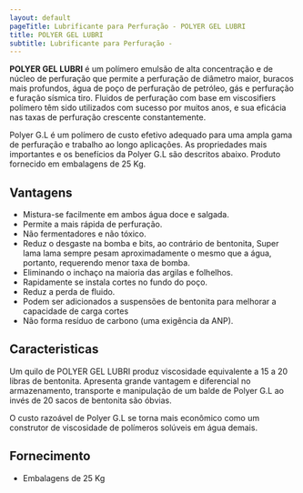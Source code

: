 ```yaml
---
layout: default
pageTitle: Lubrificante para Perfuração - POLYER GEL LUBRI
title: POLYER GEL LUBRI
subtitle: Lubrificante para Perfuração - 
---
```


**POLYER GEL LUBRI** é um polímero emulsão de alta concentração e de núcleo de perfuração que permite a perfuração de diâmetro maior, buracos mais profundos, água de poço de perfuração de petróleo, gás e perfuração e furação sísmica tiro. Fluidos de perfuração com base em viscosifiers polímero têm sido utilizados com sucesso por muitos anos, e sua eficácia nas taxas de perfuração crescente constantemente.

Polyer G.L é um polímero de custo efetivo adequado para uma ampla gama de perfuração e trabalho ao longo aplicações.
As propriedades mais importantes e os benefícios da Polyer G.L são descritos abaixo.
Produto fornecido em embalagens de 25 Kg.

## Vantagens

- Mistura-se facilmente em ambos água doce e salgada.
- Permite a mais rápida de perfuração.
- Não fermentadores e não tóxico.
- Reduz o desgaste na bomba e bits, ao contrário de bentonita, Super   lama lama sempre pesam aproximadamente o mesmo que a água, portanto, requerendo menor taxa de bomba.
- Eliminando o inchaço na maioria das argilas e folhelhos.
- Rapidamente se instala cortes no fundo do poço.
- Reduz a perda de fluido.
- Podem ser adicionados a suspensões de bentonita para melhorar a capacidade de carga cortes
- Não forma resíduo de carbono (uma exigência da ANP).


## Caracteristicas
Um quilo de POLYER GEL LUBRI produz viscosidade equivalente a 15 a 20 libras de bentonita.
Apresenta grande vantagem e diferencial no armazenamento, transporte e manipulação de um balde de Polyer G.L ao invés de 20 sacos de bentonita são óbvias.

O custo razoável de Polyer G.L se torna mais econômico como um construtor de viscosidade de polímeros solúveis em água demais.

## Fornecimento

- Embalagens de 25 Kg
